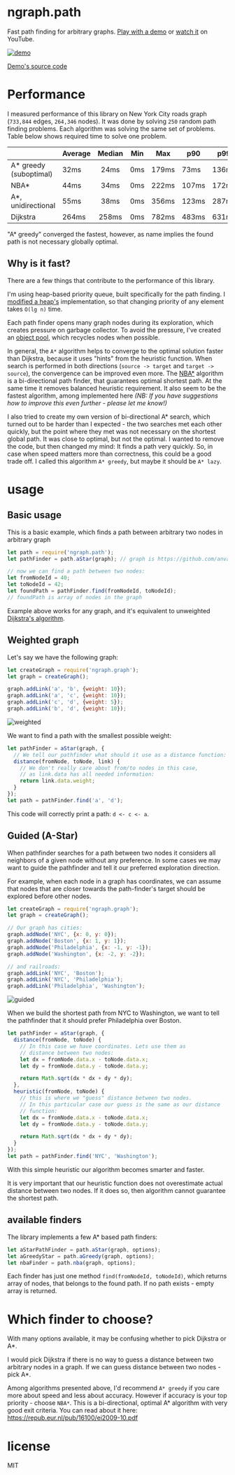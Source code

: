 # ngraph.path

Fast path finding for arbitrary graphs. [Play with a demo](https://anvaka.github.io/ngraph.path.demo/) or [watch it](https://www.youtube.com/watch?v=hGeZuIEV6KU) on YouTube.

[![demo](https://raw.githubusercontent.com/anvaka/ngraph.path/master/docs/seattle.gif)](https://anvaka.github.io/ngraph.path.demo/)

[Demo's source code](http://github.com/anvaka/ngraph.path.demo)

# Performance

I measured performance of this library on New York City roads graph (`733,844` edges, `264,346` nodes).
It was done by solving `250` random path finding problems. Each algorithm was solving
the same set of problems. Table below shows required time to solve one problem.

|                                        | Average | Median | Min | Max   | p90   | p99   |
|----------------------------------------|---------|:------:|:---:|-------|-------|-------|
|      A* greedy (suboptimal)            |   32ms  |  24ms  | 0ms | 179ms |  73ms | 136ms |
|      NBA*                              |   44ms  |  34ms  | 0ms | 222ms | 107ms | 172ms |
|      A*, unidirectional                |   55ms  |  38ms  | 0ms | 356ms | 123ms | 287ms |
|      Dijkstra                          |  264ms  | 258ms  | 0ms | 782ms | 483ms | 631ms |

"A* greedy" converged the fastest, however, as name implies the found path is not necessary
globally optimal.

## Why is it fast?

There are a few things that contribute to the performance of this library.

I'm using heap-based priority queue, built specifically for the path finding.
I [modified a heap's](https://github.com/anvaka/ngraph.path/blob/master/a-star/NodeHeap.js) implementation,
so that changing priority of any element takes `O(lg n)` time.

Each path finder opens many graph nodes during its exploration, which creates pressure
on garbage collector. To avoid the pressure, I've created an [object pool](https://github.com/anvaka/ngraph.path/blob/master/a-star/nba/makeNBASearchStatePool.js),
which recycles nodes when possible.

In general, the `A*` algorithm helps to converge to the optimal solution faster than
Dijkstra, because it uses "hints" from the heuristic function. When search is performed
in both directions (`source -> target` and `target -> source`), the convergence can be
improved even more. The [NBA*](https://github.com/anvaka/ngraph.path/blob/master/a-star/nba/index.js) algorithm
is a bi-directional path finder, that guarantees optimal shortest path. At the same time it
removes balanced heuristic requirement. It also seem to be the fastest algorithm, among implemented 
here *(NB: If you have suggestions how to improve this even further - please let me know!)*

I also tried to create my own version of bi-directional A* search, which
turned out to be harder than I expected - the two searches met each other quickly, but the point
where they met was not necessary on the shortest global path. It was close to optimal, but not the optimal.
I wanted to remove the code, but then changed my mind: It finds a path very quickly. So, in case when
speed matters more than correctness, this could be a good trade off. I called this algorithm `A* greedy`,
but maybe it should be `A* lazy`.

# usage

## Basic usage

This is a basic example, which finds a path between arbitrary
two nodes in arbitrary graph

``` js
let path = require('ngraph.path');
let pathFinder = path.aStar(graph); // graph is https://github.com/anvaka/ngraph.graph

// now we can find a path between two nodes:
let fromNodeId = 40;
let toNodeId = 42;
let foundPath = pathFinder.find(fromNodeId, toNodeId);
// foundPath is array of nodes in the graph
```

Example above works for any graph, and it's equivalent to unweighted [Dijkstra's algorithm](https://en.wikipedia.org/wiki/Dijkstra%27s_algorithm).

## Weighted graph

Let's say we have the following graph:

``` js
let createGraph = require('ngraph.graph');
let graph = createGraph();

graph.addLink('a', 'b', {weight: 10});
graph.addLink('a', 'c', {weight: 10});
graph.addLink('c', 'd', {weight: 5});
graph.addLink('b', 'd', {weight: 10});
```

![weighted](https://raw.githubusercontent.com/anvaka/ngraph.path/master/docs/weighted.png)

We want to find a path with the smallest possible weight:

``` js
let pathFinder = aStar(graph, {
  // We tell our pathfinder what should it use as a distance function:
  distance(fromNode, toNode, link) {
    // We don't really care about from/to nodes in this case,
    // as link.data has all needed information:
    return link.data.weight;
  }
});
let path = pathFinder.find('a', 'd');
```

This code will correctly print a path: `d <- c <- a`.

## Guided (A-Star)

When pathfinder searches for a path between two nodes it considers all
neighbors of a given node without any preference. In some cases we may want to
guide the pathfinder and tell it our preferred exploration direction.

For example, when each node in a graph has coordinates, we can assume that 
nodes that are closer towards the path-finder's target should be explored 
before other nodes.

``` js
let createGraph = require('ngraph.graph');
let graph = createGraph();

// Our graph has cities:
graph.addNode('NYC', {x: 0, y: 0});
graph.addNode('Boston', {x: 1, y: 1});
graph.addNode('Philadelphia', {x: -1, y: -1});
graph.addNode('Washington', {x: -2, y: -2});

// and railroads:
graph.addLink('NYC', 'Boston');
graph.addLink('NYC', 'Philadelphia');
graph.addLink('Philadelphia', 'Washington');
```

![guided](https://raw.githubusercontent.com/anvaka/ngraph.path/master/docs/guided.png)

When we build the shortest path from NYC to Washington, we want to tell the pathfinder
that it should prefer Philadelphia over Boston.

``` js
let pathFinder = aStar(graph, {
  distance(fromNode, toNode) {
    // In this case we have coordinates. Lets use them as
    // distance between two nodes:
    let dx = fromNode.data.x - toNode.data.x;
    let dy = fromNode.data.y - toNode.data.y;

    return Math.sqrt(dx * dx + dy * dy);
  },
  heuristic(fromNode, toNode) {
    // this is where we "guess" distance between two nodes.
    // In this particular case our guess is the same as our distance
    // function:
    let dx = fromNode.data.x - toNode.data.x;
    let dy = fromNode.data.y - toNode.data.y;

    return Math.sqrt(dx * dx + dy * dy);
  }
});
let path = pathFinder.find('NYC', 'Washington');
```

With this simple heuristic our algorithm becomes smarter and faster.

It is very important that our heuristic function does not overestimate actual distance
between two nodes. If it does so, then algorithm cannot guarantee the shortest path.

## available finders

The library implements a few A* based path finders:

``` js
let aStarPathFinder = path.aStar(graph, options);
let aGreedyStar = path.aGreedy(graph, options);
let nbaFinder = path.nba(graph, options);
```

Each finder has just one method `find(fromNodeId, toNodeId)`, which returns array of
nodes, that belongs to the found path. If no path exists - empty array is returned.

# Which finder to choose?

With many options available, it may be confusing whether to pick Dijkstra or A*.

I would pick Dijkstra if there is no way to guess a distance between two arbitrary nodes
in a graph. If we can guess distance between two nodes - pick A*.

Among algorithms presented above, I'd recommend `A* greedy` if you care more about speed and
less about accuracy. However if accuracy is your top priority - choose `NBA*`. 
This is a bi-directional, optimal A* algorithm with very good exit criteria. You can read
about it here: https://repub.eur.nl/pub/16100/ei2009-10.pdf

# license

MIT
